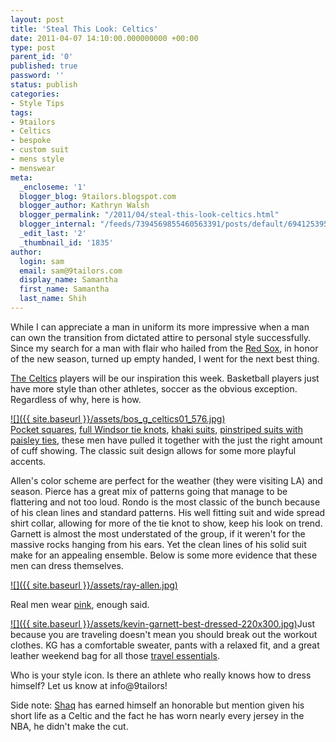 ```yaml
---
layout: post
title: 'Steal This Look: Celtics'
date: 2011-04-07 14:10:00.000000000 +00:00
type: post
parent_id: '0'
published: true
password: ''
status: publish
categories:
- Style Tips
tags:
- 9tailors
- Celtics
- bespoke
- custom suit
- mens style
- menswear
meta:
  _encloseme: '1'
  blogger_blog: 9tailors.blogspot.com
  blogger_author: Kathryn Walsh
  blogger_permalink: "/2011/04/steal-this-look-celtics.html"
  blogger_internal: "/feeds/7394569855460563391/posts/default/6941253957025636985"
  _edit_last: '2'
  _thumbnail_id: '1835'
author:
  login: sam
  email: sam@9tailors.com
  display_name: Samantha
  first_name: Samantha
  last_name: Shih
---
```

While I can appreciate a man in uniform its more impressive when a man can own the transition from dictated attire to personal style successfully. Since my search for a man with flair who hailed from the [Red Sox](http://boston.redsox.mlb.com/index.jsp?c_id=bos), in honor of the new season, turned up empty handed, I went for the next best thing.

[The Celtics](http://www.nba.com/celtics/) players will be our inspiration this week. Basketball players just have more style than other athletes, soccer as the obvious exception. Regardless of why, here is how.

[![]({{ site.baseurl }}/assets/bos_g_celtics01_576.jpg)](http://4.bp.blogspot.com/-ZekZDNUx0Ws/TZ3R_YHb6tI/AAAAAAAAAL4/ZqNMYa-jstE/s1600/bos_g_celtics01_576.jpg)  
[Pocket squares](http://9tailors.blogspot.com/2011/02/wednesdays-get-this.html), [full Windsor tie knots](http://www.youtube.com/watch?v=9T6xBfq77hg), [khaki suits](http://9tailors.blogspot.com/2011/04/get-this-khaki-suit.html), [pinstriped suits with paisley ties](http://9tailors.blogspot.com/2011/03/how-to-expertly-mix-patterns.html), these men have pulled it together with the just the right amount of cuff showing. The classic suit design allows for some more playful accents.

Allen's color scheme are perfect for the weather (they were visiting LA) and season. Pierce has a great mix of patterns going that manage to be flattering and not too loud. Rondo is the most classic of the bunch because of his clean lines and standard patterns. His well fitting suit and wide spread shirt collar, allowing for more of the tie knot to show, keep his look on trend. Garnett is almost the most understated of the group, if it weren't for the massive rocks hanging from his ears. Yet the clean lines of his solid suit make for an appealing ensemble. Below is some more evidence that these men can dress themselves.

[![]({{ site.baseurl }}/assets/ray-allen.jpg)](http://3.bp.blogspot.com/-QYP84d89Y7g/TZ3WSVH--MI/AAAAAAAAAMI/mUVgubpyPiw/s1600/ray-allen.jpg)

Real men wear [pink](http://9tailors.blogspot.com/2011/02/pink-dress-shirt.html), enough said.

[![]({{ site.baseurl }}/assets/kevin-garnett-best-dressed-220x300.jpg)](http://2.bp.blogspot.com/-E8nYERzadlo/TZ3WNHra0aI/AAAAAAAAAMA/KQt6mpxCND8/s1600/kevin-garnett-best-dressed-220x300.jpg)Just because you are traveling doesn't mean you should break out the workout clothes. KG has a comfortable sweater, pants with a relaxed fit, and a great leather weekend bag for all those [travel essentials](http://9tailors.blogspot.com/2011/03/get-this-travel-must-haves.html).

Who is your style icon. Is there an athlete who really knows how to dress himself? Let us know at info@9tailors!

Side note: [Shaq](http://en.wikipedia.org/wiki/Shaquille_O%27Neal#NBA_career) has earned himself an honorable but mention given his short life as a Celtic and the fact he has worn nearly every jersey in the NBA, he didn't make the cut.